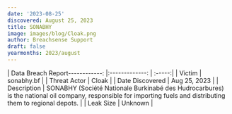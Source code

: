 ```yaml
---
date: '2023-08-25'
discovered: August 25, 2023
title: SONABHY
image: images/blog/Cloak.png
author: Breachsense Support
draft: false
yearmonths: 2023/august
---
```


| Data Breach Report------------:     |:-------------:    | :-----:|
| Victim      | sonabhy.bf      | 
| Threat Actor      |  Cloak     | 
| Date Discovered      | Aug 25, 2023      | 
| Description      | SONABHY (Société Nationale Burkinabé des Hudrocarbures) is the national oil company, responsible for importing fuels and distributing them to regional depots.      | 
| Leak Size      | Unknown      | 

